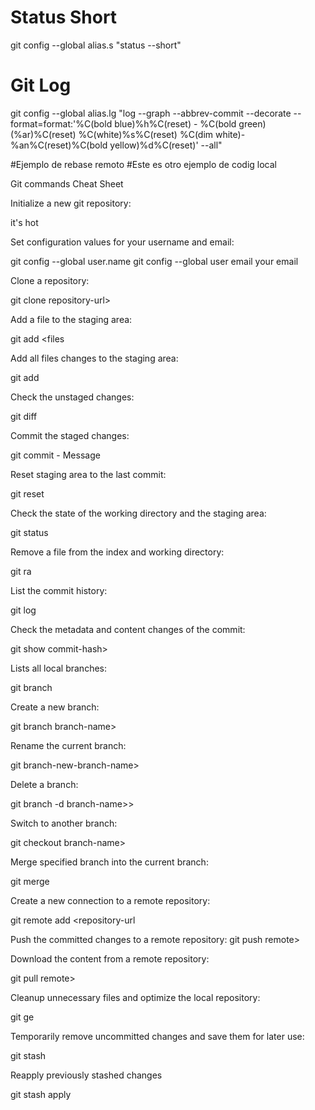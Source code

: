 # Status Short

git config --global alias.s  "status --short" 

# Git Log 
git config --global alias.lg "log --graph --abbrev-commit --decorate --format=format:'%C(bold blue)%h%C(reset) - %C(bold green)(%ar)%C(reset) %C(white)%s%C(reset) %C(dim white)- %an%C(reset)%C(bold yellow)%d%C(reset)' --all"

#Ejemplo de rebase remoto
#Este es otro ejemplo de codig local

Git commands Cheat Sheet

Initialize a new git repository:

it's hot

Set configuration values for your username and email:

git config --global user.name <your-name> git config --global user email your email

Clone a repository:

git clone repository-url>

Add a file to the staging area:

git add <files

Add all files changes to the staging area:

git add

Check the unstaged changes:

git diff

Commit the staged changes:

git commit - Message

Reset staging area to the last commit:

git reset

Check the state of the working directory and the staging area:

git status

Remove a file from the index and working directory:

git ra <file>

List the commit history:

git log

Check the metadata and content changes of the commit:

git show commit-hash>

Lists all local branches:

git branch

Create a new branch:

git branch branch-name>

Rename the current branch:

git branch-new-branch-name>

Delete a branch:

git branch -d branch-name>>

Switch to another branch:

git checkout branch-name>

Merge specified branch into the current branch:

git merge <branch-name>

Create a new connection to a remote repository:

git remote add <name> <repository-url

Push the committed changes to a remote repository: git push remote> <branch>

Download the content from a remote repository:

git pull remote>

Cleanup unnecessary files and optimize the local repository:

git ge

Temporarily remove uncommitted changes and save them for later use:

git stash

Reapply previously stashed changes

git stash apply
